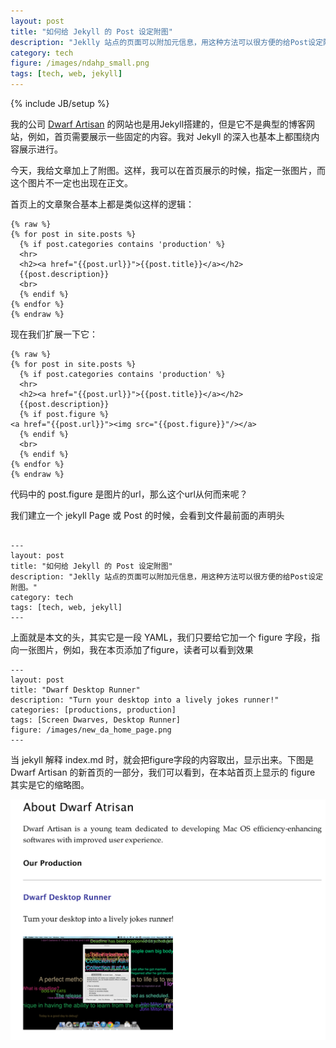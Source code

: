 ```yaml
---
layout: post
title: "如何给 Jekyll 的 Post 设定附图"
description: "Jeklly 站点的页面可以附加元信息，用这种方法可以很方便的给Post设定附图。"
category: tech
figure: /images/ndahp_small.png
tags: [tech, web, jekyll]
---
```

{% include JB/setup %}

我的公司 [Dwarf Artisan](http://dwarf-artisan.com) 的网站也是用Jekyll搭建的，但是它不是典型的博客网站，例如，首页需要展示一些固定的内容。我对 Jekyll 的深入也基本上都围绕内容展示进行。

今天，我给文章加上了附图。这样，我可以在首页展示的时候，指定一张图片，而这个图片不一定也出现在正文。

首页上的文章聚合基本上都是类似这样的逻辑：

~~~
{% raw %}
{% for post in site.posts %}
  {% if post.categories contains 'production' %}
  <hr>
  <h2><a href="{{post.url}}">{{post.title}}</a></h2>  
  {{post.description}}
  <br>
  {% endif %}
{% endfor %}
{% endraw %}
~~~

现在我们扩展一下它：

~~~
{% raw %}
{% for post in site.posts %}
  {% if post.categories contains 'production' %}
  <hr>
  <h2><a href="{{post.url}}">{{post.title}}</a></h2>  
  {{post.description}}
  {% if post.figure %}
<a href="{{post.url}}"><img src="{{post.figure}}"/></a>
  {% endif %}
  <br>
  {% endif %}
{% endfor %}
{% endraw %}
~~~

代码中的 post.figure 是图片的url，那么这个url从何而来呢？

我们建立一个 jekyll Page 或 Post 的时候，会看到文件最前面的声明头

~~~~~~

---
layout: post
title: "如何给 Jekyll 的 Post 设定附图"
description: "Jeklly 站点的页面可以附加元信息，用这种方法可以很方便的给Post设定附图。"
category: tech
tags: [tech, web, jekyll]
---

~~~~~~

上面就是本文的头，其实它是一段 YAML，我们只要给它加一个 figure 字段，指向一张图片，例如，我在本页添加了figure，读者可以看到效果

~~~~~~
---
layout: post
title: "Dwarf Desktop Runner"
description: "Turn your desktop into a lively jokes runner!"
categories: [productions, production]
tags: [Screen Dwarves, Desktop Runner]
figure: /images/new_da_home_page.png
---
~~~~~~

当 jekyll 解释 index.md 时，就会把figure字段的内容取出，显示出来。下图是Dwarf Artisan 的新首页的一部分，我们可以看到，在本站首页上显示的 figure 其实是它的缩略图。

![New Dwarf Artisan Home Page](/images/new_da_home_page.png)
